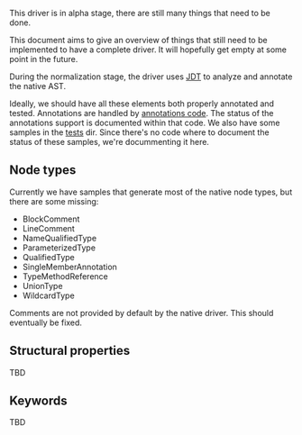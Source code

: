 This driver is in alpha stage,
there are still many things that need to be done.

This document aims to give an overview of things
that still need to be implemented to have a complete driver.
It will hopefully get empty at some point in the future.

During the normalization stage,
the driver uses [JDT](driver/normalizer/jdt/jdt.go)
to analyze and annotate the native AST.

Ideally, we should have all these elements both properly annotated and tested.
Annotations are handled by [annotations code](driver/normalizer/annotation.go).
The status of the annotations support is documented within that code.
We also have some samples in the [tests](tests) dir.
Since there's no code where to document the status of these samples,
we're docummenting it here.

## Node types

Currently we have samples that generate most of the native node types,
but there are some missing:

* BlockComment
* LineComment
* NameQualifiedType
* ParameterizedType
* QualifiedType
* SingleMemberAnnotation
* TypeMethodReference
* UnionType
* WildcardType

Comments are not provided by default by the native driver. This should eventually be fixed.

## Structural properties

TBD

## Keywords

TBD
